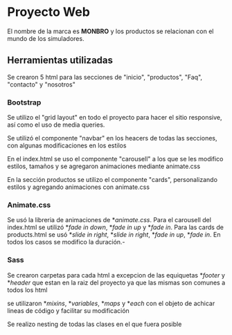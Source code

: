 # Proyecto Web

El nombre de la marca es **MONBRO** y los productos se relacionan con el mundo de los simuladores.

## Herramientas utilizadas

Se crearon 5 html para las secciones de "inicio", "productos", "Faq", "contacto" y "nosotros"

### Bootstrap

Se utilizo el "grid layout" en todo el proyecto para hacer el sitio responsive, así como el uso de media queries.

Se utilizó el componente "navbar" en los heacers de todas las secciones, con algunas modificaciones en los estilos

En el index.html se uso el componente "carousell" a los que se les modifico estilos, tamaños y se agregaron animaciones mediante animate.css

En la sección productos se utilizo el componente "cards", personalizando estilos y agregando animaciones con animate.css

### Animate.css

Se usó la libreria de animaciones de **animate.css*. Para el carousell del index.html se utilizó **fade in down*, **fade in up* y **fade in*. Para las cards de products.html se usó
**slide in right*, **slide in right*, **fade in up*, **fade in*. En todos los casos se modifico la duración.-

### Sass

Se crearon carpetas para cada html a excepcion de las equiquetas **footer* y **header* que estan en la raiz del proyecto ya que las mismas son comunes a todos los html

se utilizaron **mixins*, **variables*, **maps* y **each* con el objeto de achicar lineas de código y facilitar su modificación

Se realizo nesting de todas las clases en el que fuera posible

